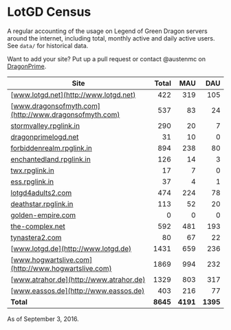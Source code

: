 # LotGD Census
A regular accounting of the usage on Legend of Green Dragon servers around the internet, including total, monthly active and daily active users. See `data/` for historical data.

Want to add your site? Put up a pull request or contact @austenmc on [DragonPrime](http://dragonprime.net).


Site | Total | MAU | DAU
--- | ---:| ---:| ---:
[www.lotgd.net](http://www.lotgd.net)|422|319|105
[www.dragonsofmyth.com](http://www.dragonsofmyth.com)|537|83|24
[stormvalley.rpglink.in](http://stormvalley.rpglink.in)|290|20|7
[dragonprimelogd.net](http://dragonprimelogd.net)|31|10|0
[forbiddenrealm.rpglink.in](http://forbiddenrealm.rpglink.in)|894|238|80
[enchantedland.rpglink.in](http://enchantedland.rpglink.in)|126|14|3
[twx.rpglink.in](http://twx.rpglink.in)|17|7|0
[ess.rpglink.in](http://ess.rpglink.in)|37|4|1
[lotgd4adults2.com](http://lotgd4adults2.com)|474|224|78
[deathstar.rpglink.in](http://deathstar.rpglink.in)|113|52|20
[golden-empire.com](http://golden-empire.com)|0|0|0
[the-complex.net](http://the-complex.net)|592|481|193
[tynastera2.com](http://tynastera2.com)|80|67|22
[www.lotgd.de](http://www.lotgd.de)|1431|659|236
[www.hogwartslive.com](http://www.hogwartslive.com)|1869|994|232
[www.atrahor.de](http://www.atrahor.de)|1329|803|317
[www.eassos.de](http://www.eassos.de)|403|216|77
**Total**|**8645**|**4191**|**1395**

As of September 3, 2016.
